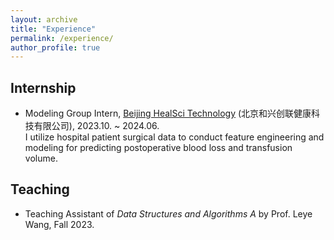 ```yaml
---
layout: archive
title: "Experience"
permalink: /experience/
author_profile: true
---
```


## Internship

* Modeling Group Intern, <a href="https://www.healscitech.com/#/home" target="_blank">Beijing HealSci Technology</a> (北京和兴创联健康科技有限公司), 2023.10. ~ 2024.06. <br/>
I utilize hospital patient surgical data to conduct feature engineering and modeling for predicting postoperative blood loss and transfusion volume.

## Teaching

* Teaching Assistant of *Data Structures and Algorithms A* by Prof. Leye Wang, Fall 2023.

